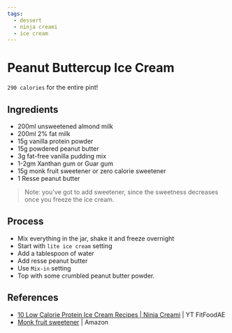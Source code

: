 ```yaml
---
tags:
  - dessert
  - ninja creami
  - ice cream
---
```


# Peanut Buttercup Ice Cream

`290 calories` for the entire pint!

## Ingredients

* 200ml unsweetened almond milk
* 200ml 2% fat milk
* 15g vanilla protein powder
* 15g powdered peanut butter
* 3g fat-free vanilla pudding mix
* 1-2gm Xanthan gum or Guar gum
* 15g monk fruit sweetener or zero calorie sweetener
* 1 Resse peanut butter

> Note: you've got to add sweetener, since the sweetness decreases once you freeze the ice cream.

## Process

* Mix everything in the jar, shake it and freeze overnight
* Start with `lite ice cream` setting
* Add a tablespoon of water
* Add resse peanut butter
* Use `Mix-in` setting
* Top with some crumbled peanut butter powder.

## References

- [10 Low Calorie Protein Ice Cream Recipes | Ninja Creami](https://www.youtube.com/watch?v=bXqnH70Zlm4&ab_channel=FitFoodAE) | YT FitFoodAE
- [Monk fruit sweetener](https://www.amazon.com/Lakanto-Golden-Monkfruit-Natural-Sweetener/dp/B0046DPKBQ/?th=1) | Amazon
